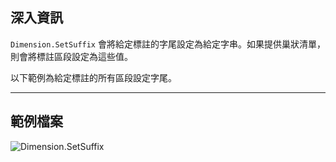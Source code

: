 ## 深入資訊
`Dimension.SetSuffix` 會將給定標註的字尾設定為給定字串。如果提供巢狀清單，則會將標註區段設定為這些值。

以下範例為給定標註的所有區段設定字尾。
___
## 範例檔案

![Dimension.SetSuffix](./Revit.Elements.Dimension.SetSuffix_img.jpg)
